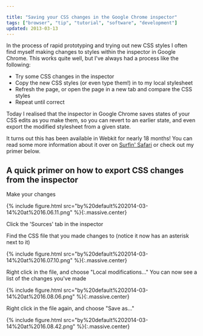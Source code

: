 ```yaml
---

title: "Saving your CSS changes in the Google Chrome inspector"
tags: ["browser", "tip", "tutorial", "software", "development"]
updated: 2013-03-13
---
```

In the process of rapid prototyping and trying out new CSS styles I often find myself making changes to styles within the inspector in Google Chrome. This works quite well, but I've always had a process like the following:

<!-- more -->

- Try some CSS changes in the inspector
- Copy the new CSS styles (or even type them!) in to my local stylesheet
- Refresh the page, or open the page in a new tab and compare the CSS styles
- Repeat until correct

Today I realised that the inspector in Google Chrome saves states of your CSS edits as you make them, so you can revert to an earlier state, and even export the modified stylesheet from a given state.

It turns out this has been available in Webkit for nearly 18 months! You can read some more information about it over on [Surfin' Safari](http://www.webkit.org/blog/1463/web-inspector-styles-enhanced/) or check out my primer below.

## A quick primer on how to export CSS changes from the inspector

Make your changes

{% include figure.html src="by%20default%202014-03-14%20at%2016.06.11.png" %}{:.massive.center}

Click the 'Sources' tab in the inspector

Find the CSS file that you made changes to (notice it now has an asterisk next to it)

{% include figure.html src="by%20default%202014-03-14%20at%2016.07.10.png" %}{:.massive.center}

Right click in the file, and choose "Local modifications..."
  You can now see a list of the changes you've made

{% include figure.html src="by%20default%202014-03-14%20at%2016.08.06.png" %}{:.massive.center}

Right click in the file again, and choose "Save as..."

{% include figure.html src="by%20default%202014-03-14%20at%2016.08.42.png" %}{:.massive.center}
